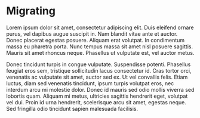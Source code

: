 # Migrating

Lorem ipsum dolor sit amet, consectetur adipiscing elit. Duis eleifend ornare purus, vel dapibus augue suscipit in. Nam blandit vitae ante et auctor. Donec placerat egestas posuere. Aliquam erat volutpat. In condimentum massa eu pharetra porta. Nunc tempus massa sit amet nisl posuere sagittis. Mauris sit amet rhoncus neque. Phasellus ut vulputate est, vel auctor metus.

Donec tincidunt turpis in congue vulputate. Suspendisse potenti. Phasellus feugiat eros sem, tristique sollicitudin lacus consectetur id. Cras tortor orci, venenatis ac vulputate sit amet, auctor sed ex. Ut vel convallis felis. Etiam luctus, diam sed venenatis tincidunt, ipsum turpis volutpat eros, nec interdum arcu mi molestie dolor. Donec id mauris sed odio mollis viverra sed lobortis quam. Aliquam mi metus, ultricies sagittis hendrerit eget, volutpat vel dui. Proin id urna hendrerit, scelerisque arcu sit amet, egestas neque. Sed fringilla odio tincidunt sapien malesuada facilisis.